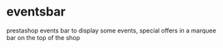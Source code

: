 eventsbar
=========

prestashop events bar to display some events, special offers in a marquee bar on the top of the shop
